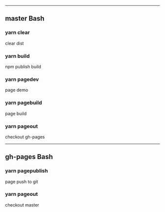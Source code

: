 -------------------
## master Bash

### yarn clear

clear dist

### yarn build

npm publish build


### yarn pagedev

page demo

### yarn pagebuild

page build

### yarn pageout

checkout gh-pages


-------------------
## gh-pages Bash

### yarn pagepublish

page push to git

### yarn pageout

checkout master


